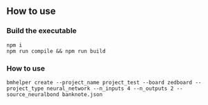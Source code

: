 ## How to use

### Build the executable
```
npm i 
npm run compile && npm run build
```

### How to use
```
bmhelper create --project_name project_test --board zedboard --project_type neural_network --n_inputs 4 --n_outputs 2 --source_neuralbond banknote.json
```